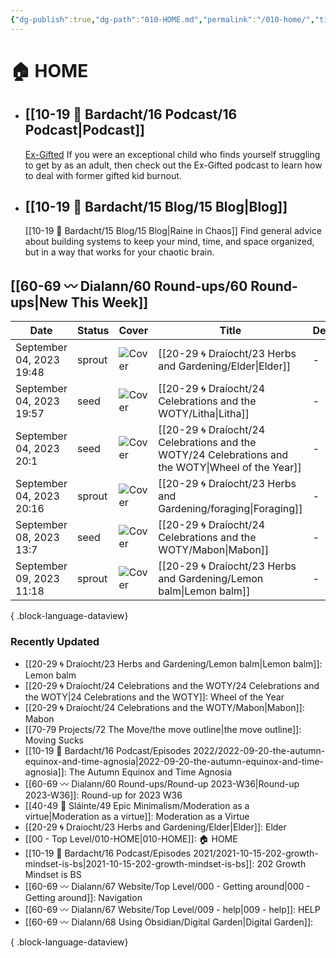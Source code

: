 ```yaml
---
{"dg-publish":true,"dg-path":"010-HOME.md","permalink":"/010-home/","title":"🏠 HOME","pinned":true,"contentClasses":"cards cards-1-1 dashboard","tags":["gardenEntry"],"noteIcon":"","created":"2021-10-13","updated":"2023-09-04T15:27:38.808-04:00"}
---
```


# 🏠 HOME
- ## [[10-19 💢 Bardacht/16 Podcast/16 Podcast\|Podcast]]
  [Ex-Gifted](https://exgifted.com/)
  If you were an exceptional child who finds yourself struggling to get by as an adult, then check out the Ex-Gifted podcast to learn how to deal with former gifted kid burnout.

- ## [[10-19 💢 Bardacht/15 Blog/15 Blog\|Blog]]
  [[10-19 💢 Bardacht/15 Blog/15 Blog\|Raine in Chaos]]
  Find general advice about building systems to keep your mind, time, and space organized, but in a way that works for your chaotic brain.

## [[60-69 〰️ Dialann/60 Round-ups/60 Round-ups\|New This Week]]
| Date                     | Status | Cover                                                                                                                                                                                                                          | Title                                                                                                 | Description |
| ------------------------ | ------ | ------------------------------------------------------------------------------------------------------------------------------------------------------------------------------------------------------------------------------ | ----------------------------------------------------------------------------------------------------- | ----------- |
| September 04, 2023 19:48 | sprout | ![Cover](https://i.imgur.com/7To8lAK.jpg)                                                                                                                                                                                      | [[20-29 🌀 Draíocht/23 Herbs and Gardening/Elder\|Elder]]                                          | \-          |
| September 04, 2023 19:57 | seed   | ![Cover](https://images.unsplash.com/photo-1621958443248-2c23ead72f22?crop=entropy&cs=tinysrgb&fit=max&fm=jpg&ixid=M3wzNjAwOTd8MHwxfHNlYXJjaHwyfHxtaWRzdW1tZXJ8ZW58MHwwfHx8MTY5Mzc1MjYyOXww&ixlib=rb-4.0.3&q=80&w=400)         | [[20-29 🌀 Draíocht/24 Celebrations and the WOTY/Litha\|Litha]]                                    | \-          |
| September 04, 2023 20:1  | seed   | ![Cover](https://i.imgur.com/U65inkn.jpg)                                                                                                                                                                                      | [[20-29 🌀 Draíocht/24 Celebrations and the WOTY/24 Celebrations and the WOTY\|Wheel of the Year]] | \-          |
| September 04, 2023 20:16 | sprout | ![Cover](https://images.unsplash.com/photo-1602166659170-92818fa8af19?crop=entropy&cs=tinysrgb&fit=max&fm=jpg&ixid=M3wzNjAwOTd8MHwxfHNlYXJjaHwxN3x8Zm9yYWdlfGVufDB8MHx8fDE2OTM3NTI5MzJ8MA&ixlib=rb-4.0.3&q=80&w=400)           | [[20-29 🌀 Draíocht/23 Herbs and Gardening/foraging\|Foraging]]                                    | \-          |
| September 08, 2023 13:7  | seed   | ![Cover](https://images.unsplash.com/photo-1568623970736-27bea63b4489?crop=entropy&cs=tinysrgb&fit=max&fm=jpg&ixid=M3wzNjAwOTd8MHwxfHNlYXJjaHwyN3x8ZmFsbCUyMGhhcnZlc3R8ZW58MHwwfHx8MTY5NDE5MzYxM3ww&ixlib=rb-4.0.3&q=80&w=400) | [[20-29 🌀 Draíocht/24 Celebrations and the WOTY/Mabon\|Mabon]]                                    | \-          |
| September 09, 2023 11:18 | sprout | ![Cover](\-)                                                                                                                                                                                                                   | [[20-29 🌀 Draíocht/23 Herbs and Gardening/Lemon balm\|Lemon balm]]                                | \-          |

{ .block-language-dataview}

### Recently Updated
- [[20-29 🌀 Draíocht/23 Herbs and Gardening/Lemon balm\|Lemon balm]]: Lemon balm
- [[20-29 🌀 Draíocht/24 Celebrations and the WOTY/24 Celebrations and the WOTY\|24 Celebrations and the WOTY]]: Wheel of the Year
- [[20-29 🌀 Draíocht/24 Celebrations and the WOTY/Mabon\|Mabon]]: Mabon
- [[70-79 Projects/72 The Move/the move outline\|the move outline]]: Moving Sucks
- [[10-19 💢 Bardacht/16 Podcast/Episodes 2022/2022-09-20-the-autumn-equinox-and-time-agnosia\|2022-09-20-the-autumn-equinox-and-time-agnosia]]: The Autumn Equinox and Time Agnosia
- [[60-69 〰️ Dialann/60 Round-ups/Round-up 2023-W36\|Round-up 2023-W36]]: Round-up for 2023 W36
- [[40-49 🔅 Sláinte/49 Epic Minimalism/Moderation as a virtue\|Moderation as a virtue]]: Moderation as a Virtue
- [[20-29 🌀 Draíocht/23 Herbs and Gardening/Elder\|Elder]]: Elder
- [[00 - Top Level/010-HOME\|010-HOME]]: 🏠 HOME
- [[10-19 💢 Bardacht/16 Podcast/Episodes 2021/2021-10-15-202-growth-mindset-is-bs\|2021-10-15-202-growth-mindset-is-bs]]: 202 Growth Mindset is BS
- [[60-69 〰️ Dialann/67 Website/Top Level/000 - Getting around\|000 - Getting around]]: Navigation
- [[60-69 〰️ Dialann/67 Website/Top Level/009 - help\|009 - help]]: HELP
- [[60-69 〰️ Dialann/68 Using Obsidian/Digital Garden\|Digital Garden]]: 

{ .block-language-dataview}





